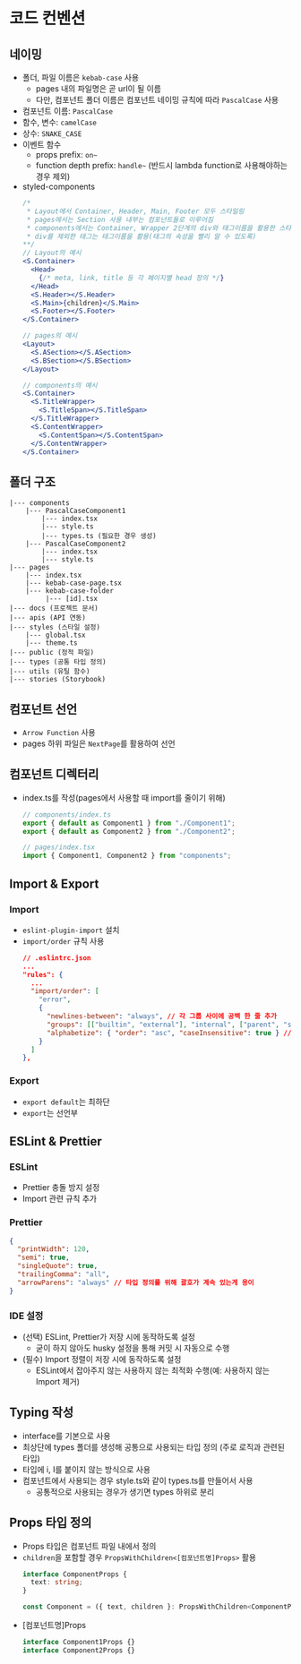 # 코드 컨벤션

## 네이밍

- 폴더, 파일 이름은 `kebab-case` 사용
  - pages 내의 파일명은 곧 url이 될 이름
  - 다만, 컴포넌트 폴더 이름은 컴포넌트 네이밍 규칙에 따라 `PascalCase` 사용
- 컴포넌트 이름: `PascalCase`
- 함수, 변수: `camelCase`
- 상수: `SNAKE_CASE`
- 이벤트 함수
  - props prefix: `on~`
  - function depth prefix: `handle~` (반드시 lambda function로 사용해야하는 경우 제외)
- styled-components
  ```jsx
  /* 
   * Layout에서 Container, Header, Main, Footer 모두 스타일링
   * pages에서는 Section 사용 내부는 컴포넌트들로 이루어짐
   * components에서는 Container, Wrapper 2단계의 div와 태그이름을 활용한 스타일드 컴포넌트 활용 
   * div를 제외한 태그는 태그이름을 활용(태그의 속성을 빨리 알 수 있도록)
  **/
  // Layout의 예시
  <S.Container>
    <Head>
      {/* meta, link, title 등 각 페이지별 head 정의 */}
    </Head>
    <S.Header></S.Header>
    <S.Main>{children}</S.Main>
    <S.Footer></S.Footer>
  </S.Container>
  
  // pages의 예시
  <Layout>
    <S.ASection></S.ASection>
    <S.BSection></S.BSection>
  </Layout>
  
  // components의 예시
  <S.Container>
    <S.TitleWrapper>
      <S.TitleSpan></S.TitleSpan>
    </S.TitleWrapper>
    <S.ContentWrapper>
      <S.ContentSpan></S.ContentSpan>
    </S.ContentWrapper>
  </S.Container>
  ```

## 폴더 구조

```text
|--- components
    |--- PascalCaseComponent1
        |--- index.tsx
        |--- style.ts
        |--- types.ts (필요한 경우 생성)
    |--- PascalCaseComponent2
        |--- index.tsx
        |--- style.ts
|--- pages
    |--- index.tsx
    |--- kebab-case-page.tsx
    |--- kebab-case-folder
         |--- [id].tsx
|--- docs (프로젝트 문서)
|--- apis (API 연동)
|--- styles (스타일 설정)
    |--- global.tsx
    |--- theme.ts
|--- public (정적 파일)
|--- types (공통 타입 정의)
|--- utils (유틸 함수)
|--- stories (Storybook)
```

## 컴포넌트 선언

- `Arrow Function` 사용
- pages 하위 파일은 `NextPage`를 활용하여 선언

## 컴포넌트 디렉터리
 
- index.ts를 작성(pages에서 사용할 때 import를 줄이기 위해)
  ```javascript
  // components/index.ts
  export { default as Component1 } from "./Component1";
  export { default as Component2 } from "./Component2";
  
  // pages/index.tsx
  import { Component1, Component2 } from "components";
  ```

## Import & Export

### Import

- `eslint-plugin-import` 설치
- `import/order` 규칙 사용
  ```json
  // .eslintrc.json
  ...
  "rules": {
    ...
    "import/order": [
      "error",
      {
        "newlines-between": "always", // 각 그룹 사이에 공백 한 줄 추가
        "groups": [["builtin", "external"], "internal", ["parent", "sibling", "index"], "type"], // 그룹 지정
        "alphabetize": { "order": "asc", "caseInsensitive": true } // 알파벳 순으로 정렬(대소문자 구분 X)
      }
    ]
  },
  ```

### Export

- `export default`는 최하단
- `export`는 선언부

## ESLint & Prettier

### ESLint 

- Prettier 충돌 방지 설정
- Import 관련 규칙 추가

### Prettier

```json
{
  "printWidth": 120,
  "semi": true,
  "singleQuote": true,
  "trailingComma": "all",
  "arrowParens": "always" // 타입 정의를 위해 괄호가 계속 있는게 용이
}
```

### IDE 설정

- (선택) ESLint, Prettier가 저장 시에 동작하도록 설정 
  - 굳이 하지 않아도 husky 설정을 통해 커밋 시 자동으로 수행
- (필수) Import 정렬이 저장 시에 동작하도록 설정
  - ESLint에서 잡아주지 않는 사용하지 않는 최적화 수행(예: 사용하지 않는 Import 제거) 

## Typing 작성 

- interface를 기본으로 사용
- 최상단에 types 폴더를 생성해 공통으로 사용되는 타입 정의 (주로 로직과 관련된 타입)
- 타입에 i, I를 붙이지 않는 방식으로 사용
- 컴포넌트에서 사용되는 경우 style.ts와 같이 types.ts를 만들어서 사용
  - 공통적으로 사용되는 경우가 생기면 types 하위로 분리

## Props 타입 정의

- Props 타입은 컴포넌트 파일 내에서 정의
- `children`을 포함할 경우 `PropsWithChildren<[컴포넌트명]Props>` 활용
  ```typescript
  interface ComponentProps {
    text: string;
  }
  
  const Component = ({ text, children }: PropsWithChildren<ComponentProps>) => {};
  ```
- [컴포넌트명]Props
  ```typescript
  interface Component1Props {}
  interface Component2Props {} 
  ```
